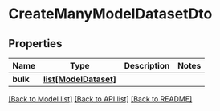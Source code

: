 # CreateManyModelDatasetDto

## Properties
Name | Type | Description | Notes
------------ | ------------- | ------------- | -------------
**bulk** | [**list[ModelDataset]**](ModelDataset.md) |  | 

[[Back to Model list]](../README.md#documentation-for-models) [[Back to API list]](../README.md#documentation-for-api-endpoints) [[Back to README]](../README.md)

